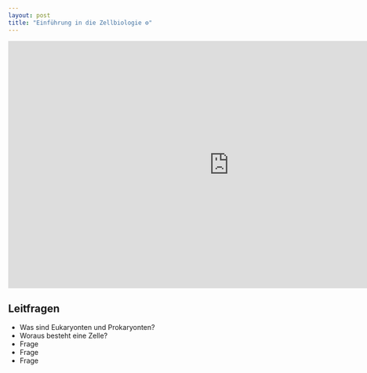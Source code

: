 ```yaml
---
layout: post
title: "Einführung in die Zellbiologie ⚙"
---
```

<center>
<iframe src="https://player.vimeo.com/video/160987632" width="900" height="505" frameborder="0" webkitallowfullscreen mozallowfullscreen allowfullscreen></iframe>
</center>

## Leitfragen

- Was sind Eukaryonten und Prokaryonten?
- Woraus besteht eine Zelle?
- Frage
- Frage
- Frage
